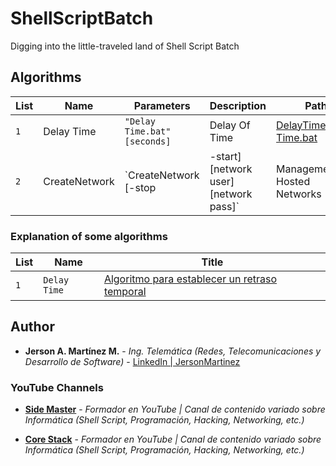 # ShellScriptBatch
Digging into the little-traveled land of Shell Script Batch

## Algorithms
|List | Name   | Parameters       | Description       | Path      |
|----- | ------- | -------------------- | ----------------- | ----------------- |
|`1` | Delay Time | `"Delay Time.bat" [seconds]` | Delay Of Time    | [DelayTime/Delay Time.bat](https://github.com/SideMasterGM/ShellScriptBatch/blob/master/DelayTime/Delay%20Time.bat)  |
|`2` | CreateNetwork | `CreateNetwork [-stop | -start] [network user] [network pass]`   | Management Hosted Networks | [HostedNetwork/CreateNetwork.bat](https://github.com/SideMasterGM/ShellScriptBatch/blob/master/HostedNetwork/CreateNetwork.bat) |


### Explanation of some algorithms
| List   | Name       | Title       |
| ------- | -------------------- | ----------------- |
| `1` | `Delay Time` | [Algoritmo para establecer un retraso temporal](https://www.youtube.com/watch?v=8ZbUf64YN6M&t=2s)    |


## Author
* **Jerson A. Martínez M.** - *Ing. Telemática (Redes, Telecomunicaciones y Desarrollo de Software)* - [LinkedIn | JersonMartinez](https://www.linkedin.com/in/jersonmartinezsm/)

### YouTube Channels

* **[Side Master](https://www.youtube.com/user/sidemastersupremo/)** - *Formador en YouTube | Canal de contenido variado sobre Informática (Shell Script, Programación, Hacking, Networking, etc.)*

* **[Core Stack](https://www.youtube.com/user/gvideosmtutorialesgm)** - *Formador en YouTube | Canal de contenido variado sobre Informática (Shell Script, Programación, Hacking, Networking, etc.)*